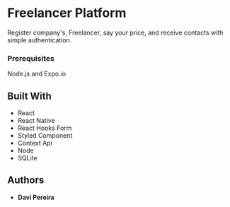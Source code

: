 # Freelancer Platform

Register company's, Freelancer, say your price, and receive contacts with simple authentication.

### Prerequisites

Node.js and Expo.io

## Built With

* React
* React Native
* React Hooks Form
* Styled Component
* Context Api
* Node
* SQLite

## Authors

* **Davi Pereira**
